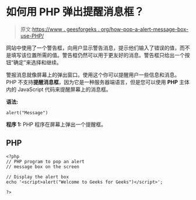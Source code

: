 # 如何用 PHP 弹出提醒消息框？

> 原文:[https://www . geesforgeks . org/how-pop-a-alert-message-box-use-PHP/](https://www.geeksforgeeks.org/how-to-pop-an-alert-message-box-using-php/)

网站中使用了一个警告框，向用户显示警告消息，提示他们输入了错误的值，而不是填写该位置所需的值。警告框仍然可以用于更友好的消息。警告框只给出一个按钮“确定”来选择和继续。

警报消息就像屏幕上的弹出窗口。使用这个你可以提醒用户一些信息和消息。PHP 不支持**提醒消息框**，因为它是一种服务器端语言，但是您可以使用 **PHP** 主体内的 JavaScript 代码来提醒屏幕上的消息框。

**语法:**

```
alert("Message")
```

**程序 1:** PHP 程序在屏幕上弹出一个提醒框。

## PHP

```
<?php
// PHP program to pop an alert
// message box on the screen

// Display the alert box 
echo '<script>alert("Welcome to Geeks for Geeks")</script>';

?>
```